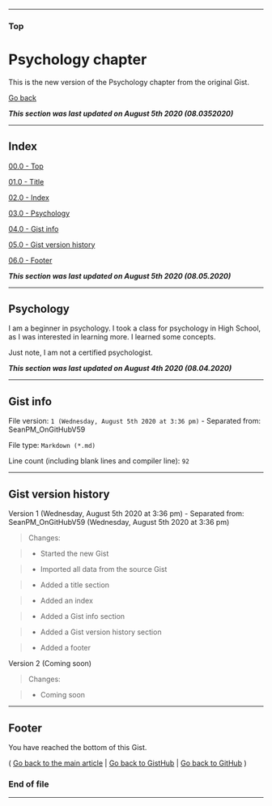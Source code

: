 
***

### Top

# Psychology chapter

This is the new version of the Psychology chapter from the original Gist.

[Go back](https://gist.github.com/seanpm2001/7e40a0e13c066a57577d8200b1afc6a3#Psychology)

***This section was last updated on August 5th 2020 (08.0352020)***

***

## Index

[00.0 - Top](#Top)

[01.0 - Title](#Psychology-chapter)

[02.0 - Index](#Index)

[03.0 - Psychology](#Psychology)

[04.0 - Gist info](#Gist-info)

[05.0 - Gist version history](#Gist-version-history)

[06.0 - Footer](#Footer)

***This section was last updated on August 5th 2020 (08.05.2020)***

***

## Psychology

I am a beginner in psychology. I took a class for psychology in High School, as I was interested in learning more. I learned some concepts.

Just note, I am not a certified psychologist.

***This section was last updated on August 4th 2020 (08.04.2020)***

***

## Gist info

File version: `1 (Wednesday, August 5th 2020 at 3:36 pm)` - Separated from: SeanPM_OnGitHubV59

File type: `Markdown (*.md)`

Line count (including blank lines and compiler line): `92`

***

## Gist version history

Version 1 (Wednesday, August 5th 2020 at 3:36 pm) - Separated from: SeanPM_OnGitHubV59 (Wednesday, August 5th 2020 at 3:36 pm)

> Changes:

> * Started the new Gist

> * Imported all data from the source Gist

> * Added a title section

> * Added an index

> * Added a Gist info section

> * Added a Gist version history section

> * Added a footer

Version 2 (Coming soon)

> Changes:

> * Coming soon

***

## Footer

You have reached the bottom of this Gist.

( [Go back to the main article](https://gist.github.com/seanpm2001/7e40a0e13c066a57577d8200b1afc6a3#My-installations) | [Go back to GistHub](https://gist.github.com/) | [Go back to GitHub](https://github.com/) )

### End of file

***
